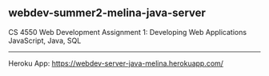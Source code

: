 ## webdev-summer2-melina-java-server

CS 4550 Web Development
Assignment 1: Developing Web Applications
JavaScript, Java, SQL

***
Heroku App: https://webdev-server-java-melina.herokuapp.com/
